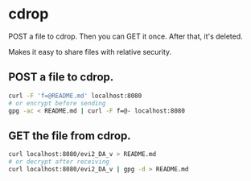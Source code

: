 # cdrop

POST a file to cdrop. Then you can GET it once.
After that, it's deleted.

Makes it easy to share files with relative security.

## POST a file to cdrop.

```sh
curl -F 'f=@README.md' localhost:8080
# or encrypt before sending
gpg -ac < README.md | curl -F f=@- localhost:8080
```

## GET the file from cdrop.

```sh
curl localhost:8080/evi2_DA_v > README.md
# or decrypt after receiving
curl localhost:8080/evi2_DA_v | gpg -d > README.md
```
